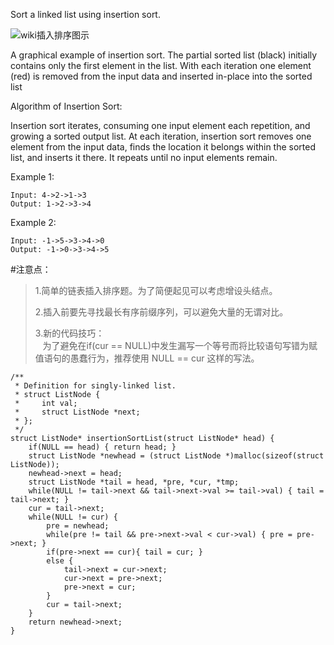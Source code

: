 Sort a linked list using insertion sort.

![wiki插入排序图示](https://upload.wikimedia.org/wikipedia/commons/0/0f/Insertion-sort-example-300px.gif)

A graphical example of insertion sort. The partial sorted list (black) initially contains only the first element in the list.
With each iteration one element (red) is removed from the input data and inserted in-place into the sorted list
 

Algorithm of Insertion Sort:

Insertion sort iterates, consuming one input element each repetition, and growing a sorted output list.
At each iteration, insertion sort removes one element from the input data, finds the location it belongs within the sorted list, and inserts it there.
It repeats until no input elements remain.

Example 1:
	
	Input: 4->2->1->3
	Output: 1->2->3->4

Example 2:
	
	Input: -1->5->3->4->0
	Output: -1->0->3->4->5

#注意点：
>1.简单的链表插入排序题。为了简便起见可以考虑增设头结点。
>
>2.插入前要先寻找最长有序前缀序列，可以避免大量的无谓对比。
>
>3.新的代码技巧：  
>&nbsp;&nbsp;&nbsp;为了避免在if(cur == NULL)中发生漏写一个等号而将比较语句写错为赋值语句的愚蠢行为，推荐使用 NULL == cur 这样的写法。

	/**
	 * Definition for singly-linked list.
	 * struct ListNode {
	 *     int val;
	 *     struct ListNode *next;
	 * };
	 */
	struct ListNode* insertionSortList(struct ListNode* head) {
	    if(NULL == head) { return head; }
	    struct ListNode *newhead = (struct ListNode *)malloc(sizeof(struct ListNode));
	    newhead->next = head;
	    struct ListNode *tail = head, *pre, *cur, *tmp;
	    while(NULL != tail->next && tail->next->val >= tail->val) { tail = tail->next; }
	    cur = tail->next;
	    while(NULL != cur) {
	        pre = newhead;
	        while(pre != tail && pre->next->val < cur->val) { pre = pre->next; }
	        if(pre->next == cur){ tail = cur; }
	        else {
	            tail->next = cur->next;
	            cur->next = pre->next;
	            pre->next = cur;
	        }
	        cur = tail->next;
	    }
	    return newhead->next;
	}